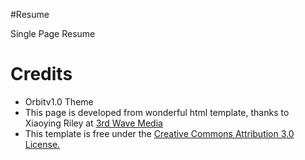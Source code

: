 #Resume

Single Page Resume

# Credits
* Orbitv1.0 Theme
* This page is developed from wonderful html template, thanks to Xiaoying Riley at <a href="http://themes.3rdwavemedia.com/">3rd Wave Media</a>
* This template is free under the <a href="https://creativecommons.org/licenses/by/3.0/">Creative Commons Attribution 3.0 License.</a>